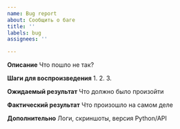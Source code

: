 ```yaml
---
name: Bug report
about: Сообщить о баге
title: ''
labels: bug
assignees: ''

---
```


**Описание**
Что пошло не так?

**Шаги для воспроизведения**
1.
2.
3.

**Ожидаемый результат**
Что должно было произойти

**Фактический результат**
Что произошло на самом деле

**Дополнительно**
Логи, скриншоты, версия Python/API
